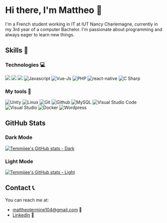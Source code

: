 # Hi there, I'm Mattheo 👋
I'm a French student working in IT at IUT Nancy Charlemagne, currently in my 3rd year of a computer Bachelor. I'm passionate about programming and always eager to learn new things.

## Skills 🚀

### Technologies :computer:

<p> 
  <img src="https://img.icons8.com/color/48/000000/html-5.png"/> 
 
 <img src="https://img.icons8.com/color/48/000000/css3.png"/> 
 
 <img src="https://img.icons8.com/color/48/000000/python.png"/> 
 
 <img src="https://img.icons8.com/color/48/000000/javascript.png" alt="Javascript"/> 
 
 <img src="https://img.icons8.com/color/48/000000/vue-js" alt="Vue-Js"/> 
 
 <img src="https://img.icons8.com/color/48/000000/php.png" alt="PHP"/> 
 
 <img src="https://img.icons8.com/color/48/000000/react-native" alt="react-native"/> 
 
 <img src="https://img.icons8.com/color/48/000000/c-sharp-logo" alt="C Sharp">
</p>


### My tools 🧰

<p>
 <img src="https://img.icons8.com/color/48/000000/unity" alt="Unity">
 
 <img src="https://img.icons8.com/color/48/000000/linux" alt="Linux">
 
 <img src="https://img.icons8.com/color/48/000000/git" alt="Git">
 
 <img src="https://img.icons8.com/color/48/000000/github" alt="Github">
 
 <img src="https://img.icons8.com/color/48/000000/mysql" alt="MySQL">
 
 <img src="https://img.icons8.com/color/48/000000/visual-studio-code-2019" alt="Visual Studio Code">
 
 <img src="https://img.icons8.com/color/48/000000/visual-studio" alt="Visual Studio">
 
 <img src="https://img.icons8.com/color/48/000000/docker" alt="Docker">
 
 <img src="https://img.icons8.com/color/48/000000/wordpress" alt="Wordpress">
 </p>

<!--
## My projects 📂

 - [Project 1](https://github.com/username/project1) - Description of project 1.
- [Project 2](https://github.com/username/project2) - Description of project 2.
- [Project 3](https://github.com/username/project3) - Description of project 3.
-->

## GitHub Stats

### Dark Mode

[![Temmiiee's GitHub stats - Dark](https://github-readme-stats.vercel.app/api?username=Temmiiee&show_icons=true&theme=dark#gh-dark-mode-only)](https://github.com/anuraghazra/github-readme-stats#gh-dark-mode-only)

### Light Mode

[![Temmiiee's GitHub stats - Light](https://github-readme-stats.vercel.app/api?username=Temmiiee&show_icons=true&theme=default#gh-light-mode-only)](https://github.com/anuraghazra/github-readme-stats#gh-light-mode-only)

## Contact 📞

You can reach me at:

- [mattheotermine104@gmail.com](mailto:mattheotermine104@gmail.com) 📧
- [LinkedIn](www.linkedin.com/in/mattheo-termine-a6918522b) 💼
